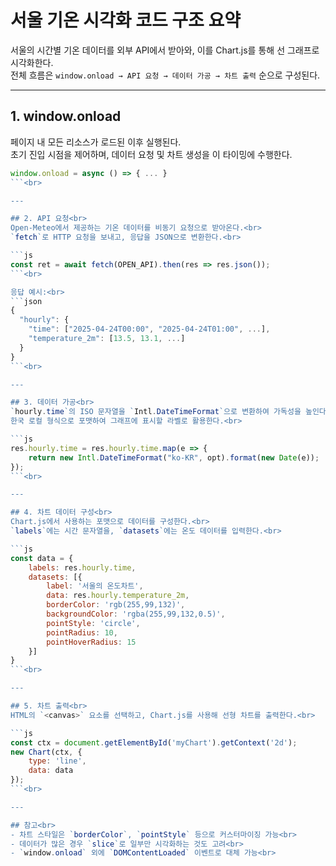 # 서울 기온 시각화 코드 구조 요약<br>

서울의 시간별 기온 데이터를 외부 API에서 받아와, 이를 Chart.js를 통해 선 그래프로 시각화한다.<br>
전체 흐름은 `window.onload → API 요청 → 데이터 가공 → 차트 출력` 순으로 구성된다.<br>

---

## 1. window.onload<br>
페이지 내 모든 리소스가 로드된 이후 실행된다.<br>
초기 진입 시점을 제어하며, 데이터 요청 및 차트 생성을 이 타이밍에 수행한다.<br>

```js
window.onload = async () => { ... }
```<br>

---

## 2. API 요청<br>
Open-Meteo에서 제공하는 기온 데이터를 비동기 요청으로 받아온다.<br>
`fetch`로 HTTP 요청을 보내고, 응답을 JSON으로 변환한다.<br>

```js
const ret = await fetch(OPEN_API).then(res => res.json());
```<br>

응답 예시:<br>
```json
{
  "hourly": {
    "time": ["2025-04-24T00:00", "2025-04-24T01:00", ...],
    "temperature_2m": [13.5, 13.1, ...]
  }
}
```<br>

---

## 3. 데이터 가공<br>
`hourly.time`의 ISO 문자열을 `Intl.DateTimeFormat`으로 변환하여 가독성을 높인다.<br>
한국 로컬 형식으로 포맷하여 그래프에 표시할 라벨로 활용한다.<br>

```js
res.hourly.time = res.hourly.time.map(e => {
    return new Intl.DateTimeFormat("ko-KR", opt).format(new Date(e));
});
```<br>

---

## 4. 차트 데이터 구성<br>
Chart.js에서 사용하는 포맷으로 데이터를 구성한다.<br>
`labels`에는 시간 문자열을, `datasets`에는 온도 데이터를 입력한다.<br>

```js
const data = {
    labels: res.hourly.time,
    datasets: [{
        label: '서울의 온도차트',
        data: res.hourly.temperature_2m,
        borderColor: 'rgb(255,99,132)',
        backgroundColor: 'rgba(255,99,132,0.5)',
        pointStyle: 'circle',
        pointRadius: 10,
        pointHoverRadius: 15
    }]
}
```<br>

---

## 5. 차트 출력<br>
HTML의 `<canvas>` 요소를 선택하고, Chart.js를 사용해 선형 차트를 출력한다.<br>

```js
const ctx = document.getElementById('myChart').getContext('2d');
new Chart(ctx, {
    type: 'line',
    data: data
});
```<br>

---

## 참고<br>
- 차트 스타일은 `borderColor`, `pointStyle` 등으로 커스터마이징 가능<br>
- 데이터가 많은 경우 `slice`로 일부만 시각화하는 것도 고려<br>
- `window.onload` 외에 `DOMContentLoaded` 이벤트로 대체 가능<br>
